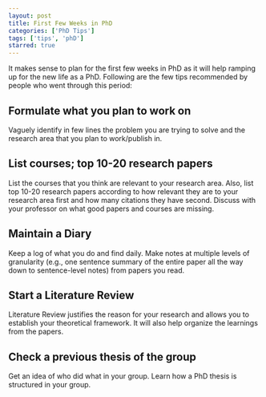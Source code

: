```yaml
---
layout: post
title: First Few Weeks in PhD
categories: ['PhD Tips']
tags: ['tips', 'phD']
starred: true
---
```

It makes sense to plan for the first few weeks in PhD as it will help ramping up for the new life as a PhD. Following are the few tips recommended by people who went through this period:

## Formulate what you plan to work on  
Vaguely identify in few lines the problem you are trying to solve and the research area that you plan to work/publish in.

## List courses; top 10-20 research papers
List the courses that you think are relevant to your research area. Also, list top 10-20 research papers according to how relevant they are to your research area first and how many citations they have second. Discuss with your professor on what good papers and courses are missing.  

## Maintain a Diary
Keep a log of what you do and find daily. Make notes at multiple levels of granularity  (e.g., one sentence summary of the entire paper all the way down to sentence-level notes) from papers you read.

## Start a Literature Review
Literature Review justifies the reason for your research and allows you to establish your theoretical framework. It will also help organize the learnings from the papers.

## Check a previous thesis of the group  
Get an idea of who did what in your group. Learn how a PhD thesis is structured in your group.


